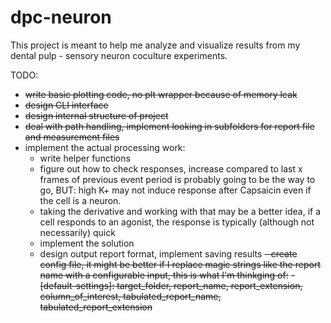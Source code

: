 # dpc-neuron

This project is meant to help me analyze and visualize results from my dental pulp - sensory neuron coculture experiments.

TODO:
- ~~write basic plotting code, no plt wrapper because of memory leak~~
- ~~design CLI interface~~
- ~~design internal structure of project~~
- ~~deal with path handling, implement looking in subfolders for report file and measurement files~~
- implement the actual processing work:
    - write helper functions
    - figure out how to check responses, increase compared to last x frames of previous event period is probably going to be the way to go, BUT: high K+ may not induce response after Capsaicin even if the cell is a neuron.
    - taking the derivative and working with that may be a better idea, if a cell responds to an agonist, the response is typically (although not necessarily) quick 
    - implement the solution
    - design output report format, implement saving results
~~- create config file, it might be better if I replace magic strings like the report name with a configurable input, this is what I'm thinkging of:~~
    ~~- [default-settings]: target_folder, report_name, report_extension, column_of_interest, tabulated_report_name, tabulated_report_extension~~